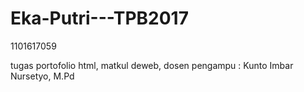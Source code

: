 # Eka-Putri---TPB2017
1101617059

tugas portofolio html, matkul deweb, dosen pengampu : Kunto Imbar Nursetyo, M.Pd

